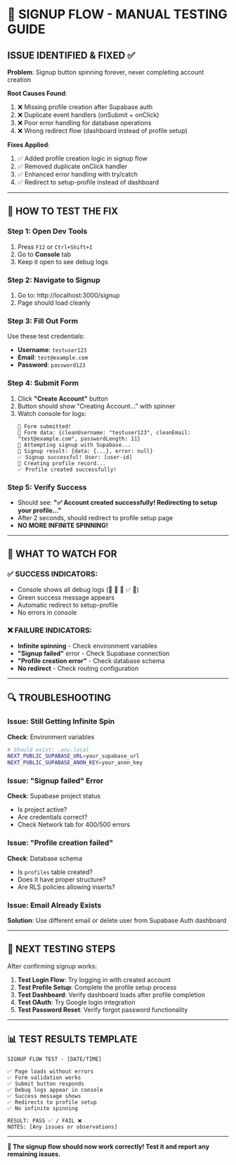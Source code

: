 # 🧪 SIGNUP FLOW - MANUAL TESTING GUIDE

## ISSUE IDENTIFIED & FIXED ✅

**Problem**: Signup button spinning forever, never completing account creation

**Root Causes Found**:
1. ❌ Missing profile creation after Supabase auth
2. ❌ Duplicate event handlers (onSubmit + onClick)
3. ❌ Poor error handling for database operations
4. ❌ Wrong redirect flow (dashboard instead of profile setup)

**Fixes Applied**:
1. ✅ Added profile creation logic in signup flow
2. ✅ Removed duplicate onClick handler 
3. ✅ Enhanced error handling with try/catch
4. ✅ Redirect to setup-profile instead of dashboard

---

## 🔧 HOW TO TEST THE FIX

### Step 1: Open Dev Tools
1. Press `F12` or `Ctrl+Shift+I`
2. Go to **Console** tab
3. Keep it open to see debug logs

### Step 2: Navigate to Signup
1. Go to: http://localhost:3000/signup
2. Page should load cleanly

### Step 3: Fill Out Form
Use these test credentials:
- **Username**: `testuser123`
- **Email**: `test@example.com`  
- **Password**: `password123`

### Step 4: Submit Form
1. Click **"Create Account"** button
2. Button should show "Creating Account..." with spinner
3. Watch console for logs:
   ```
   🚀 Form submitted!
   📝 Form data: {cleanUsername: "testuser123", cleanEmail: "test@example.com", passwordLength: 11}
   🔐 Attempting signup with Supabase...
   📧 Signup result: {data: {...}, error: null}
   ✅ Signup successful! User: [user-id]
   👤 Creating profile record...
   ✅ Profile created successfully!
   ```

### Step 5: Verify Success
- Should see: **"✅ Account created successfully! Redirecting to setup your profile..."**
- After 2 seconds, should redirect to profile setup page
- **NO MORE INFINITE SPINNING!**

---

## 🚨 WHAT TO WATCH FOR

### ✅ SUCCESS INDICATORS:
- Console shows all debug logs (🚀 🔐 📧 ✅ 👤)
- Green success message appears
- Automatic redirect to setup-profile
- No errors in console

### ❌ FAILURE INDICATORS:
- **Infinite spinning** - Check environment variables
- **"Signup failed"** error - Check Supabase connection
- **"Profile creation error"** - Check database schema
- **No redirect** - Check routing configuration

---

## 🔍 TROUBLESHOOTING

### Issue: Still Getting Infinite Spin
**Check**: Environment variables
```bash
# Should exist: .env.local
NEXT_PUBLIC_SUPABASE_URL=your_supabase_url
NEXT_PUBLIC_SUPABASE_ANON_KEY=your_anon_key
```

### Issue: "Signup failed" Error
**Check**: Supabase project status
- Is project active?
- Are credentials correct?
- Check Network tab for 400/500 errors

### Issue: "Profile creation failed"
**Check**: Database schema
- Is `profiles` table created?
- Does it have proper structure?
- Are RLS policies allowing inserts?

### Issue: Email Already Exists
**Solution**: Use different email or delete user from Supabase Auth dashboard

---

## 🎯 NEXT TESTING STEPS

After confirming signup works:

1. **Test Login Flow**: Try logging in with created account
2. **Test Profile Setup**: Complete the profile setup process  
3. **Test Dashboard**: Verify dashboard loads after profile completion
4. **Test OAuth**: Try Google login integration
5. **Test Password Reset**: Verify forgot password functionality

---

## 📊 TEST RESULTS TEMPLATE

```
SIGNUP FLOW TEST - [DATE/TIME]

✅ Page loads without errors
✅ Form validation works
✅ Submit button responds  
✅ Debug logs appear in console
✅ Success message shows
✅ Redirects to profile setup
✅ No infinite spinning

RESULT: PASS ✅ / FAIL ❌
NOTES: [Any issues or observations]
```

---

**🎉 The signup flow should now work correctly! Test it and report any remaining issues.**
